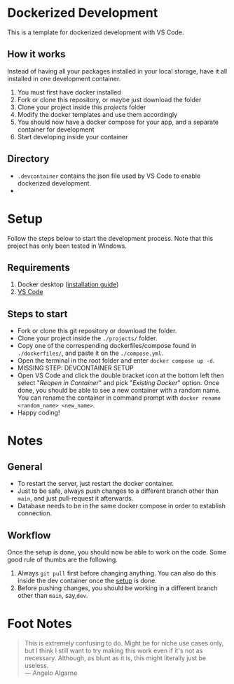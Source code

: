 # Dockerized Development
This is a template for dockerized development with VS Code.

## How it works

Instead of having all your packages installed in your local storage, have it all installed in one development container.
1. You must first have docker installed
2. Fork or clone this repository, or maybe just download the folder
3. Clone your project inside this _projects_ folder
4. Modify the docker templates and use them accordingly
5. You should now have a docker compose for your app, and a separate container for development
6. Start developing inside your container

## Directory
- `.devcontainer` contains the json file used by VS Code to enable dockerized development.
- 

# Setup
Follow the steps below to start the development process. Note that this project has only been tested in Windows.

## Requirements
1. Docker desktop ([installation guide](https://docs.docker.com/desktop/install/windows-install/ "How to install?"))
2. [VS Code](https://code.visualstudio.com/ "What's VS Code? How to install?")

## Steps to start
- Fork or clone this git repository or download the folder.
- Clone your project inside the `./projects/` folder.
- Copy one of the correspending dockerfiles/compose found in `./dockerfiles/`, and paste it on the `./compose.yml`.
- Open the terminal in the root folder and enter `docker compose up -d`.
- MISSING STEP: DEVCONTAINER SETUP
- Open VS Code and click the double bracket icon at the bottom left then select "*Reopen in Container*" and pick "*Existing Docker*" option. Once done, you should be able to see a new container with a random name. You can rename the container in command prompt with `docker rename <random_name> <new_name>`.
- Happy coding!

# Notes

## General
- To restart the server, just restart the docker container.
- Just to be safe, always push changes to a different branch other than `main`, and just pull-request it afterwards.
- Database needs to be in the same docker compose in order to establish connection.

## Workflow
Once the setup is done, you should now be able to work on the code. Some good rule of thumbs are the following.
1. Always `git pull` first before changing anything. You can also do this inside the dev container once the [setup](#Setup "Go to Setup") is done.  
2. Before pushing changes, you should be working in a different branch other than `main`, say,`dev`.


# Foot Notes
> This is extremely confusing to do. Might be for niche use cases only, but I think I still want to try making this work even if it's not as necessary. Although, as blunt as it is, this might literally just be useless.
> <br>
> — Angelo Algarne